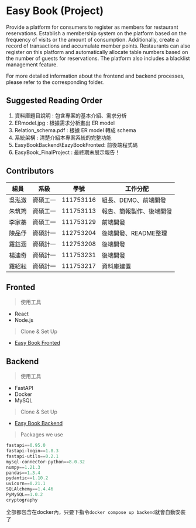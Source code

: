 # Easy Book (Project)
Provide a platform for consumers to register as members for restaurant reservations. Establish a membership system on the platform based on the frequency of visits or the amount of consumption. Additionally, create a record of transactions and accumulate member points. Restaurants can also register on this platform and automatically allocate table numbers based on the number of guests for reservations. The platform also includes a blacklist management feature.

For more detailed information about the frontend and backend processes, please refer to the corresponding folder.

## Suggested Reading Order
1. 資料庫題目說明 : 包含專案的基本介紹、需求分析
2. ERmodel.jpg : 根據需求分析畫出 ER model
3. Relation_schema.pdf : 根據 ER model 轉成 schema
4. 系統架構 : 清楚介紹本專案系統的完整功能
5. EasyBookBackend\EazyBookFronted: 前後端程式碼 
7. EasyBook_FinalProject : 最終期末展示報告！
## Contributors

| 組員   | 系級     | 學號      | 工作分配                       |
|--------|----------|-----------|--------------------------------|
| 吳泓澈 | 資碩工一 | 111753116 | 組長、DEMO、前端開發           |
| 朱筑筠 | 資碩工一 | 111753113 | 報告、簡報製作、後端開發             | 
| 李家蓁 | 資碩工一 | 111753129 | 前端開發                     |
| 陳品伃 | 資碩計一 | 112753204 | 後端開發、README整理          |
| 羅鈺涵 | 資碩計一 | 112753208 | 後端開發                       |
| 楊迪奇 | 資碩計一 | 111753231 | 後端開發                        |
| 羅紹耘 | 資碩計一 | 111753217 | 資料庫建置                       |

## Fronted
> 使用工具
* React
* Node.js

> Clone & Set Up
* [Easy Book Fronted](https://github.com/Hunter107306009/Easy_book/tree/main/EasyBookFrontend)

## Backend
> 使用工具
* FastAPI
* Docker
* MySQL

> Clone & Set Up
* [Easy Book Backend](https://github.com/Hunter107306009/Easy_book/tree/main/EasyBookBackend)

  
> Packages we use

``` Python
fastapi==0.95.0
fastapi-login==1.8.3
fastapi-utils==0.2.1
mysql-connector-python==8.0.32
numpy==1.21.3
pandas==1.3.4
pydantic==1.10.2
uvicorn==0.21.1
SQLAlchemy==1.4.46
PyMySQL==1.0.2
cryptography
```
全部都包含在docker內，只要下指令```docker compose up backend```就會自動安裝了

